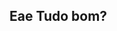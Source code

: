 ## Eae Tudo bom?

<!--
**Brenno00/Brenno00** is a ✨ _special_ ✨ repository because its `README.md` (this file) appears on your GitHub profile.

# FAAAALA GALERA DO MEU CANAL, AUTHENTIC GAMES
- **Sou um cara q ama videogame**
- *volei*
